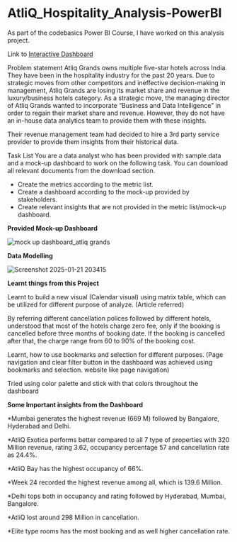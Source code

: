 # AtliQ_Hospitality_Analysis-PowerBI
As part of the codebasics Power BI Course, I have worked on this analysis project.

Link to [Interactive Dashboard](https://app.powerbi.com/view?r=eyJrIjoiOGFhZWI0Y2MtYzA4OC00MDkwLWEyZmUtMTljYmI5MmRhYTg1IiwidCI6ImM2ZTU0OWIzLTVmNDUtNDAzMi1hYWU5LWQ0MjQ0ZGM1YjJjNCJ9)

Problem statement
Atliq Grands owns multiple five-star hotels across India. They have been in the hospitality industry for the past 20 years. Due to strategic moves from other competitors and ineffective decision-making in management, Atliq Grands are losing its market share and revenue in the luxury/business hotels category. As a strategic move, the managing director of Atliq Grands wanted to incorporate “Business and Data Intelligence” in order to regain their market share and revenue. However, they do not have an in-house data analytics team to provide them with these insights.

Their revenue management team had decided to hire a 3rd party service provider to provide them insights from their historical data.

Task List
You are a data analyst who has been provided with sample data and a mock-up dashboard to work on the following task. You can download all relevant documents from the download section.

* Create the metrics according to the metric list.
* Create a dashboard according to the mock-up provided by stakeholders.
* Create relevant insights that are not provided in the metric list/mock-up dashboard.

**Provided Mock-up Dashboard**

![mock up dashboard_atliq grands](https://github.com/user-attachments/assets/30c1bc9c-d50f-44a4-b1a6-4e91378cf140)

**Data Modelling**

![Screenshot 2025-01-21 203415](https://github.com/user-attachments/assets/8433c177-924f-4533-a5f8-b8c7b1be8c96)

**Learnt things from this Project**

Learnt to build a new visual (Calendar visual) using matrix table, which can be utilized for different purpose of analyze. (Article referred)

By referring different cancellation polices followed by different hotels, understood that most of the hotels charge zero fee, only if the booking is cancelled before three months of booking date. If the booking is cancelled after that, the charge range from 60 to 90% of the booking cost.

Learnt, how to use bookmarks and selection for different purposes. (Page navigation and clear filter button in the dashboard was achieved using bookmarks and selection. website like page navigation)

Tried using color palette and stick with that colors throughout the dashboard

**Some Important insights from the Dashboard**

*Mumbai generates the highest revenue (669 M) followed by Bangalore, Hyderabad and Delhi.

*AtliQ Exotica performs better compared to all 7 type of properties with 320 Million revenue, rating 3.62, occupancy percentage 57 and cancellation rate as 24.4%.

*AtliQ Bay has the highest occupancy of 66%.

*Week 24 recorded the highest revenue among all, which is 139.6 Million.

*Delhi tops both in occupancy and rating followed by Hyderabad, Mumbai, Bangalore.

*AtliQ lost around 298 Million in cancellation.

*Elite type rooms has the most booking and as well higher cancellation rate.



